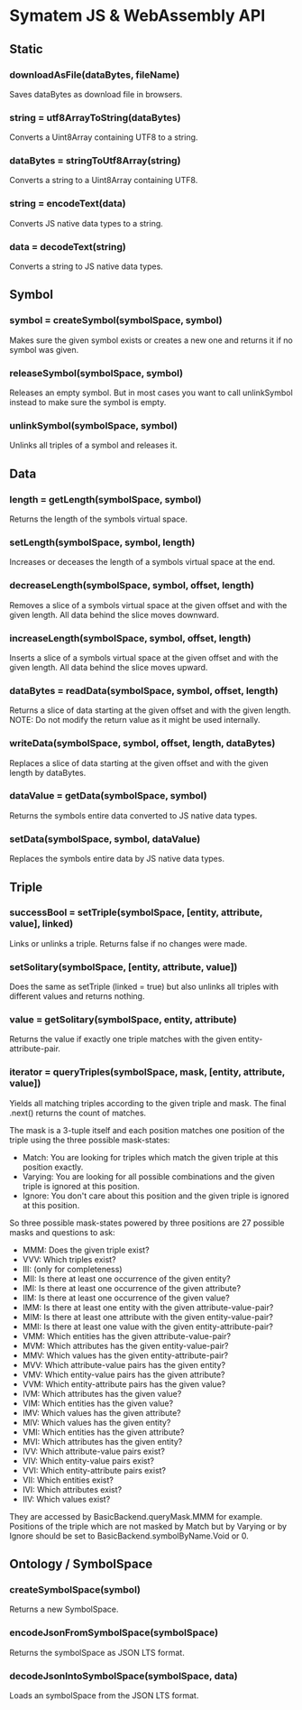 # Symatem JS & WebAssembly API

## Static
### downloadAsFile(dataBytes, fileName)
Saves dataBytes as download file in browsers.
### string = utf8ArrayToString(dataBytes)
Converts a Uint8Array containing UTF8 to a string.
### dataBytes = stringToUtf8Array(string)
Converts a string to a Uint8Array containing UTF8.
### string = encodeText(data)
Converts JS native data types to a string.
### data = decodeText(string)
Converts a string to JS native data types.

## Symbol
### symbol = createSymbol(symbolSpace, symbol)
Makes sure the given symbol exists or creates a new one and returns it if no symbol was given.
### releaseSymbol(symbolSpace, symbol)
Releases an empty symbol.
But in most cases you want to call unlinkSymbol instead to make sure the symbol is empty.
### unlinkSymbol(symbolSpace, symbol)
Unlinks all triples of a symbol and releases it.

## Data
### length = getLength(symbolSpace, symbol)
Returns the length of the symbols virtual space.
### setLength(symbolSpace, symbol, length)
Increases or deceases the length of a symbols virtual space at the end.
### decreaseLength(symbolSpace, symbol, offset, length)
Removes a slice of a symbols virtual space at the given offset and with the given length.
All data behind the slice moves downward.
### increaseLength(symbolSpace, symbol, offset, length)
Inserts a slice of a symbols virtual space at the given offset and with the given length.
All data behind the slice moves upward.
### dataBytes = readData(symbolSpace, symbol, offset, length)
Returns a slice of data starting at the given offset and with the given length.
NOTE: Do not modify the return value as it might be used internally.
### writeData(symbolSpace, symbol, offset, length, dataBytes)
Replaces a slice of data starting at the given offset and with the given length by dataBytes.
### dataValue = getData(symbolSpace, symbol)
Returns the symbols entire data converted to JS native data types.
### setData(symbolSpace, symbol, dataValue)
Replaces the symbols entire data by JS native data types.

## Triple
### successBool = setTriple(symbolSpace, [entity, attribute, value], linked)
Links or unlinks a triple.
Returns false if no changes were made.
### setSolitary(symbolSpace, [entity, attribute, value])
Does the same as setTriple (linked = true) but also unlinks all triples with different values and returns nothing.
### value = getSolitary(symbolSpace, entity, attribute)
Returns the value if exactly one triple matches with the given entity-attribute-pair.
### iterator = queryTriples(symbolSpace, mask, [entity, attribute, value])
Yields all matching triples according to the given triple and mask.
The final .next() returns the count of matches.

The mask is a 3-tuple itself and each position matches one position of the triple using the three possible mask-states:
- Match: You are looking for triples which match the given triple at this position exactly.
- Varying: You are looking for all possible combinations and the given triple is ignored at this position.
- Ignore: You don't care about this position and the given triple is ignored at this position.

So three possible mask-states powered by three positions are 27 possible masks and questions to ask:
- MMM: Does the given triple exist?
- VVV: Which triples exist?
- III: (only for completeness)
- MII: Is there at least one occurrence of the given entity?
- IMI: Is there at least one occurrence of the given attribute?
- IIM: Is there at least one occurrence of the given value?
- IMM: Is there at least one entity with the given attribute-value-pair?
- MIM: Is there at least one attribute with the given entity-value-pair?
- MMI: Is there at least one value with the given entity-attribute-pair?
- VMM: Which entities has the given attribute-value-pair?
- MVM: Which attributes has the given entity-value-pair?
- MMV: Which values has the given entity-attribute-pair?
- MVV: Which attribute-value pairs has the given entity?
- VMV: Which entity-value pairs has the given attribute?
- VVM: Which entity-attribute pairs has the given value?
- IVM: Which attributes has the given value?
- VIM: Which entities has the given value?
- IMV: Which values has the given attribute?
- MIV: Which values has the given entity?
- VMI: Which entities has the given attribute?
- MVI: Which attributes has the given entity?
- IVV: Which attribute-value pairs exist?
- VIV: Which entity-value pairs exist?
- VVI: Which entity-attribute pairs exist?
- VII: Which entities exist?
- IVI: Which attributes exist?
- IIV: Which values exist?

They are accessed by BasicBackend.queryMask.MMM for example.
Positions of the triple which are not masked by Match but by Varying or by Ignore should be set to BasicBackend.symbolByName.Void or 0.

## Ontology / SymbolSpace
### createSymbolSpace(symbol)
Returns a new SymbolSpace.
### encodeJsonFromSymbolSpace(symbolSpace)
Returns the symbolSpace as JSON LTS format.
### decodeJsonIntoSymbolSpace(symbolSpace, data)
Loads an symbolSpace from the JSON LTS format.

